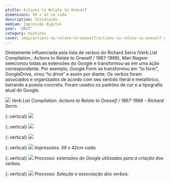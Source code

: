 ```yaml
---
ptitle: Actions to Relate to Oneself
dimensions: 59 x 42 cm cada
description: Instalação
medium: Impressão digital
year: '2017'
category: machines
cover: imgs/actions-to-relate-to-oneself/actions-to-relate-to-oneself_00.jpg
---
```

Diretamente influenciada pela lista de verbos do Richard Serra (Verb List Compilation,: Actions to Relate to Oneself / 1967-1968), Mari Nagem selecionou todas as extensões do Google e transformou-as em uma ação correspondente. Por exemplo, Google Form se transformou em “to form”, GoogleDrive, virou “to drive” e assim por diante. Os verbos foram associados e organizados de acordo com seu sentido literal e metafórico, beirando a poesia concreta. Foram usados os padrões de cor e a tipografia atual do Google.

![]({{site.baseurl}}/imgs/actions-to-relate-to-oneself/serra_actions_moma.jpg)
_Verb List Compilation: Actions to Relate to Oneself / 1967-1968 - Richard Serra._

{:.vertical}
![]({{site.baseurl}}/imgs/actions-to-relate-to-oneself/actions-to-relate-to-oneself_01-azul.jpg)

{:.vertical}
![]({{site.baseurl}}/imgs/actions-to-relate-to-oneself/actions-to-relate-to-oneself_02-vermelho.jpg)

{:.vertical}
![]({{site.baseurl}}/imgs/actions-to-relate-to-oneself/actions-to-relate-to-oneself_03-amarelo.jpg)

{:.vertical}
![]({{site.baseurl}}/imgs/actions-to-relate-to-oneself/actions-to-relate-to-oneself_04-verde.jpg)
_Impressões. 59 x 42cm cada._

{:.vertical}
![]({{site.baseurl}}/imgs/actions-to-relate-to-oneself/actions-to-relate-to-oneself_5948.jpg)
_Processo: extensões do Google utilizadas para a criação dos verbos._

{:.vertical}
![]({{site.baseurl}}/imgs/actions-to-relate-to-oneself/actions-to-relate-to-oneself_5953.jpg)
_Processo: Seleção e associação dos verbos._
